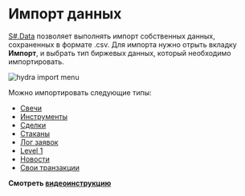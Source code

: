 # Импорт данных

[S\#.Data](Hydra.md) позволяет выполнять импорт собственных данных, сохраненных в формате .csv. Для импорта нужно отрыть вкладку **Импорт**, и выбрать тип биржевых данных, который необходимо импортировать.

![hydra import menu](~/images/hydra_import_menu.png)

Можно импортировать следующие типы: 

- [Свечи](HydraImportCandles.md)
- [Инструменты](HydraImportSecurities.md)
- [Сделки](HydraImportTrades.md)
- [Стаканы](HydraImportDepths.md)
- [Лог заявок](HydraImportOrderlog.md)
- [Level 1](HydraImportLevel1.md)
- [Новости](HydraImportNews.md)
- [Свои транзакции](HydraImportExecutions.md)

**Смотреть [видеоинструкцию](HydraImportVideos.md)**

